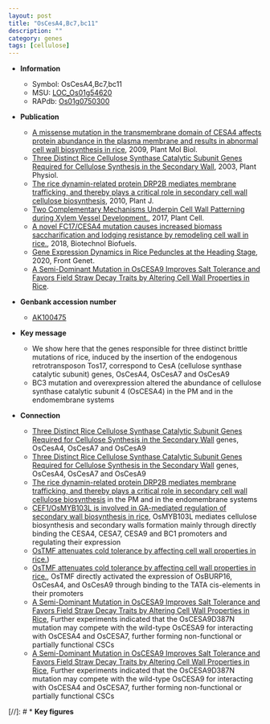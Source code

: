 ```yaml
---
layout: post
title: "OsCesA4,Bc7,bc11"
description: ""
category: genes
tags: [cellulose]
---
```


* **Information**  
    + Symbol: OsCesA4,Bc7,bc11  
    + MSU: [LOC_Os01g54620](http://rice.plantbiology.msu.edu/cgi-bin/ORF_infopage.cgi?orf=LOC_Os01g54620)  
    + RAPdb: [Os01g0750300](http://rapdb.dna.affrc.go.jp/viewer/gbrowse_details/irgsp1?name=Os01g0750300)  

* **Publication**  
    + [A missense mutation in the transmembrane domain of CESA4 affects protein abundance in the plasma membrane and results in abnormal cell wall biosynthesis in rice](http://www.ncbi.nlm.nih.gov/pubmed?term=A+missense+mutation+in+the+transmembrane+domain+of+CESA4+affects+protein+abundance+in+the+plasma+membrane+and+results+in+abnormal+cell+wall+biosynthesis+in+rice%5BTitle%5D), 2009, Plant Mol Biol.
    + [Three Distinct Rice Cellulose Synthase Catalytic Subunit Genes Required for Cellulose Synthesis in the Secondary Wall](http://www.ncbi.nlm.nih.gov/pubmed?term=Three+Distinct+Rice+Cellulose+Synthase+Catalytic+Subunit+Genes+Required+for+Cellulose+Synthesis+in+the+Secondary+Wall%5BTitle%5D), 2003, Plant Physiol.
    + [The rice dynamin-related protein DRP2B mediates membrane trafficking, and thereby plays a critical role in secondary cell wall cellulose biosynthesis](http://www.ncbi.nlm.nih.gov/pubmed?term=The+rice+dynamin-related+protein+DRP2B+mediates+membrane+trafficking,+and+thereby+plays+a+critical+role+in+secondary+cell+wall+cellulose+biosynthesis%5BTitle%5D), 2010, Plant J.
    + [Two Complementary Mechanisms Underpin Cell Wall Patterning during Xylem Vessel Development.](http://www.ncbi.nlm.nih.gov/pubmed?term=Two+Complementary+Mechanisms+Underpin+Cell+Wall+Patterning+during+Xylem+Vessel+Development.%5BTitle%5D), 2017, Plant Cell.
    + [A novel FC17/CESA4 mutation causes increased biomass saccharification and lodging resistance by remodeling cell wall in rice.](http://www.ncbi.nlm.nih.gov/pubmed?term=A+novel+FC17/CESA4+mutation+causes+increased+biomass+saccharification+and+lodging+resistance+by+remodeling+cell+wall+in+rice.%5BTitle%5D), 2018, Biotechnol Biofuels.
    + [Gene Expression Dynamics in Rice Peduncles at the Heading Stage](http://www.ncbi.nlm.nih.gov/pubmed?term=Gene+Expression+Dynamics+in+Rice+Peduncles+at+the+Heading+Stage%5BTitle%5D), 2020, Front Genet.
    + [A Semi-Dominant Mutation in OsCESA9 Improves Salt Tolerance and Favors Field Straw Decay Traits by Altering Cell Wall Properties in Rice](N+Y).

* **Genbank accession number**  
    + [AK100475](http://www.ncbi.nlm.nih.gov/nuccore/AK100475)

* **Key message**  
    + We show here that the genes responsible for three distinct brittle mutations of rice, induced by the insertion of the endogenous retrotransposon Tos17, correspond to CesA (cellulose synthase catalytic subunit) genes, OsCesA4, OsCesA7 and OsCesA9
    + BC3 mutation and overexpression altered the abundance of cellulose synthase catalytic subunit 4 (OsCESA4) in the PM and in the endomembrane systems

* **Connection**  
    + [Three Distinct Rice Cellulose Synthase Catalytic Subunit Genes Required for Cellulose Synthesis in the Secondary Wall](cellulose+synthase+catalytic+subunit) genes, OsCesA4, OsCesA7 and OsCesA9
    + [Three Distinct Rice Cellulose Synthase Catalytic Subunit Genes Required for Cellulose Synthesis in the Secondary Wall](cellulose+synthase+catalytic+subunit) genes, OsCesA4, OsCesA7 and OsCesA9
    + [The rice dynamin-related protein DRP2B mediates membrane trafficking, and thereby plays a critical role in secondary cell wall cellulose biosynthesis](OsCESA4) in the PM and in the endomembrane systems
    + [CEF1/OsMYB103L is involved in GA-mediated regulation of secondary wall biosynthesis in rice](http://www.ncbi.nlm.nih.gov/pubmed?term=CEF1/OsMYB103L+is+involved+in+GA-mediated+regulation+of+secondary+wall+biosynthesis+in+rice%5BTitle%5D), OsMYB103L mediates cellulose biosynthesis and secondary walls formation mainly through directly binding the CESA4, CESA7, CESA9 and BC1 promoters and regulating their expression
    + [OsTMF attenuates cold tolerance by affecting cell wall properties in rice.](genes+encoding+proline-rich+proteins+and+peroxidases))
    + [OsTMF attenuates cold tolerance by affecting cell wall properties in rice.](http://www.ncbi.nlm.nih.gov/pubmed?term=OsTMF+attenuates+cold+tolerance+by+affecting+cell+wall+properties+in+rice.%5BTitle%5D),  OsTMF directly activated the expression of OsBURP16, OsCesA4, and OsCesA9 through binding to the TATA cis-elements in their promoters
    + [A Semi-Dominant Mutation in OsCESA9 Improves Salt Tolerance and Favors Field Straw Decay Traits by Altering Cell Wall Properties in Rice](http://www.ncbi.nlm.nih.gov/pubmed?term=A+Semi-Dominant+Mutation+in+OsCESA9+Improves+Salt+Tolerance+and+Favors+Field+Straw+Decay+Traits+by+Altering+Cell+Wall+Properties+in+Rice%5BTitle%5D),  Further experiments indicated that the OsCESA9D387N mutation may compete with the wild-type OsCESA9 for interacting with OsCESA4 and OsCESA7, further forming non-functional or partially functional CSCs
    + [A Semi-Dominant Mutation in OsCESA9 Improves Salt Tolerance and Favors Field Straw Decay Traits by Altering Cell Wall Properties in Rice](http://www.ncbi.nlm.nih.gov/pubmed?term=A+Semi-Dominant+Mutation+in+OsCESA9+Improves+Salt+Tolerance+and+Favors+Field+Straw+Decay+Traits+by+Altering+Cell+Wall+Properties+in+Rice%5BTitle%5D),  Further experiments indicated that the OsCESA9D387N mutation may compete with the wild-type OsCESA9 for interacting with OsCESA4 and OsCESA7, further forming non-functional or partially functional CSCs

[//]: # * **Key figures**  


